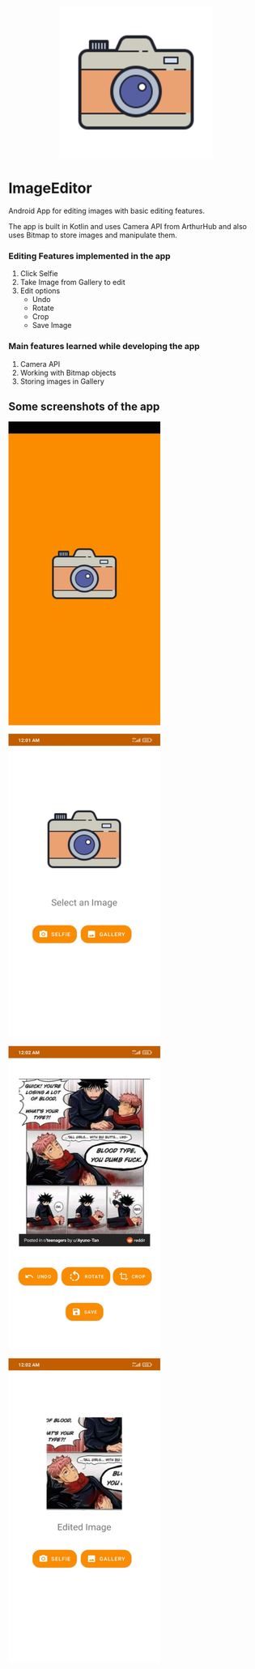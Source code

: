 <p align="center">
  <img width="300" height="300" src="https://github.com/KartikeySharma/ImageEditor/blob/master/Screenshots/logo.png">
</p>


# ImageEditor

Android App for editing images with basic editing features.

The app is built in Kotlin and uses Camera API from ArthurHub and also uses Bitmap to store images and manipulate them.

### Editing Features implemented in the app
1. Click Selfie
2. Take Image from Gallery to edit
3. Edit options 
    - Undo
    - Rotate 
    - Crop
    - Save Image

### Main features learned while developing the app
1. Camera API
2. Working with Bitmap objects
3. Storing images in Gallery

## Some screenshots of the app

<p align="left">
  <img width="300" height="600" src="https://github.com/KartikeySharma/ImageEditor/blob/master/Screenshots/1.jpeg">
</p>

<p align="left">
  <img width="300" height="600" src="https://github.com/KartikeySharma/ImageEditor/blob/master/Screenshots/2.jpeg">
</p>

<p align="left">
  <img width="300" height="600" src="https://github.com/KartikeySharma/ImageEditor/blob/master/Screenshots/3.jpeg">
</p>

<p align="left">
  <img width="300" height="600" src="https://github.com/KartikeySharma/ImageEditor/blob/master/Screenshots/7.jpeg">
</p>


